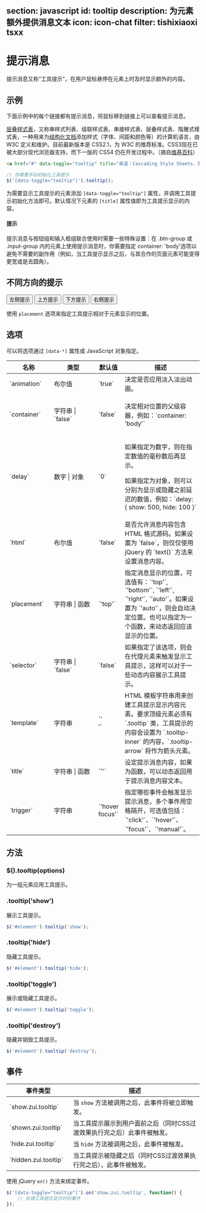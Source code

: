 ﻿section: javascript
id: tooltip
description: 为元素额外提供消息文本
icon: icon-chat
filter: tishixiaoxi tsxx
---

# 提示消息

提示消息又称“工具提示”，在用户鼠标悬停在元素上时及时显示额外的内容。

## 示例

下面示例中的每个链接都有提示消息，将鼠标移到链接上可以查看提示消息。

<example class="tooltip-demo">
  <p><a href="#" data-toggle="tooltip" title="英语：Cascading Style Sheets，简写CSS">层叠样式表</a>，又称串样式列表、级联样式表、串接样式表、层叠样式表、階層式樣式表，一种用来为<a href="#" data-toggle="tooltip" title="如HTML文档或XML应用">结构化文档</a>添加样式（字体、间距和颜色等）的计算机语言，由 W3C 定义和维护。目前最新版本是 CSS2.1，为 W3C 的推荐标准。CSS3现在已被大部分现代浏览器支持，而下一版的 CSS4 仍在开发过程中。（摘自<a href="https://zh.wikipedia.org/wiki/%E5%B1%82%E5%8F%A0%E6%A0%B7%E5%BC%8F%E8%A1%A8" data-toggle="tooltip" title="访问“层叠样式表”词条" target="_blank">维基百科</a>）</p>
</example>

```html
<a href="#" data-toggle="tooltip" title="英语：Cascading Style Sheets，简写CSS">层叠样式表</a>
```

```javascript
// 你需要手动初始化工具提示
$('[data-toggle="tooltip"]').tooltip();
```

为需要显示工具提示的元素添加 `[data-toggle="tooltip"]` 属性，并调用工具提示初始化方法即可。默认情况下元素的 `[title]` 属性值即为工具提示显示的内容。

<div class="alert alert-warning">
  <h4>提示</h4>
  <p>提示消息与按钮组和输入框组联合使用时需要一些特殊设置：在 .btn-group 或 .input-group 内的元素上使用提示消息时，你需要指定 container: 'body'选项以避免不需要的副作用（例如，当工具提示显示之后，与其合作的页面元素可能变得更宽或是去圆角）。</p>
</div>


## 不同方向的提示

<div class="example tooltip-demo">
  <button type="button" class="btn btn-default" data-toggle="tooltip" data-placement="left" title="" data-original-title="左侧提示内容">左侧提示</button> <button type="button" class="btn btn-default" data-toggle="tooltip" data-placement="top" title="" data-original-title="上方提示内容">上方提示</button> <button type="button" class="btn btn-default" data-toggle="tooltip" data-placement="bottom" title="" data-original-title="下方提示内容">下方提示</button> <button type="button" class="btn btn-default" data-toggle="tooltip" data-placement="right" title="" data-original-title="右侧提示内容">右侧提示</button>
</div>

使用 `placement` 选项来指定工具提示相对于元素显示的位置。

## 选项

可以将选项通过 `[data-*]` 属性或 JavaScript 对象指定。

<table class="table table-bordered">
  <thead>
    <tr>
      <th style="width: 100px;">名称</th>
      <th style="width: 100px;">类型</th>
      <th style="width: 50px;">默认值</th>
      <th>描述</th>
    </tr>
  </thead>
  <tbody>
    <tr>
      <td>`animation`</td>
      <td>布尔值</td>
      <td>`true`</td>
      <td>决定是否应用淡入淡出动画。</td>
    </tr>
    <tr>
      <td>`container`</td>
      <td>字符串 | `false`</td>
      <td>`false`</td>
      <td>
        <p>决定相对位置的父级容器，例如：`container: 'body'`</p>
      </td>
    </tr>
    <tr>
      <td>`delay`</td>
      <td>数字 | 对象</td>
      <td>`0`</td>
      <td>
        <p>如果指定为数字，则在指定数值的毫秒数后再显示。</p>
        <p>如果指定为对象，则可以分别为显示或隐藏之前延迟的数值，例如：`delay: { show: 500, hide: 100 }`</p>
      </td>
    </tr>
    <tr>
      <td>`html`</td>
      <td>布尔值</td>
      <td>`false`</td>
      <td>是否允许消息内容包含 HTML 格式源码。如果设置为 `false`，则仅仅使用 jQuery 的 `text()` 方法来设置消息内容。</td>
    </tr>
    <tr>
      <td>`placement`</td>
      <td>字符串 | 函数</td>
      <td>`'top'`</td>
      <td>指定消息显示的位置，可选值有：`'top'`, `'bottom'`, `'left'`, `'right'`, `'auto'`。如果设置为 `'auto'`，则会自动决定位置。也可以指定为一个函数，来动态返回应该显示的位置。</td>
    </tr>
    <tr>
      <td>`selector`</td>
      <td>字符串 | `false`</td>
      <td>`false`</td>
      <td>如果指定了该选项，则会在代理元素来触发显示工具提示，这样可以对于一些动态内容展示工具提示。</td>
    </tr>
    <tr>
      <td>`template`</td>
      <td>字符串</td>
      <td>`'<div class="tooltip"><div class="tooltip-arrow"></div><div class="tooltip-inner"></div></div>'`</td>
      <td>HTML 模板字符串用来创建工具提示显示内容元素。要求顶级元素必须有 `.tooltip` 类，工具提示的内容会设置为 `.tooltip-inner` 的内容，`.tooltip-arrow` 将作为箭头元素。</td>
    </tr>
    <tr>
      <td>`title`</td>
      <td>字符串 | 函数</td>
      <td>`''`</td>
      <td>设定提示消息内容，如果为函数，可以动态返回用于提示消息内容文本。</td>
    </tr>
    <tr>
      <td>`trigger`</td>
      <td>字符串</td>
      <td>`'hover focus'`</td>
      <td>指定哪些事件会触发显示提示消息，多个事件用空格隔开，可选值包括：`'click'`、`'hover'`、`'focus'`、`'manual'`。</td>
    </tr>
  </tbody>
</table>

## 方法

### <span class="code">$().tooltip(options)</span>

为一组元素应用工具提示。

### <span class="code">.tooltip('show')</span>

展示工具提示。

```javascript
$('#element').tooltip('show');
```

### <span class="code">.tooltip('hide')</span>

隐藏工具提示。

```javascript
$('#element').tooltip('hide');
```

### <span class="code">.tooltip('toggle')</span>

展示或隐藏工具提示。

```javascript
$('#element').tooltip('toggle');
```

### <span class="code">.tooltip('destroy')</span>

隐藏并销毁工具提示。

```javascript
$('#element').tooltip('destroy');
```

## 事件

<table class="table table-bordered">
  <thead>
    <tr>
      <th style="width: 150px;">事件类型</th>
      <th>描述</th>
    </tr>
  </thead>
  <tbody>
    <tr>
      <td>`show.zui.tooltip`</td>
      <td>当 <code>show</code> 方法被调用之后，此事件将被立即触发。</td>
    </tr>
    <tr>
      <td>`shown.zui.tooltip`</td>
      <td>当工具提示展示到用户面前之后（同时CSS过渡效果执行完之后）此事件被触发。</td>
    </tr>
    <tr>
      <td>`hide.zui.tooltip`</td>
      <td>当 <code>hide</code> 方法被调用之后，此事件被触发。</td>
    </tr>
    <tr>
      <td>`hidden.zui.tooltip`</td>
      <td>当工具提示被隐藏之后（同时CSS过渡效果执行完之后），此事件被触发。</td>
    </tr>
  </tbody>
</table>

使用 jQuery `on()` 方法来绑定事件。

```javascript
$('[data-toggle="tooltip"]').on('show.zui.tooltip', function() {
    // 处理工具提示显示时的事件
});
```

<script>
function afterPageLoad() {
    $('#pageContent [data-toggle="tooltip"]').tooltip();
}
</script>
